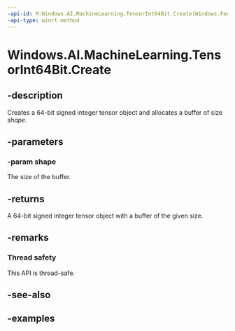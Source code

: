 ```yaml
---
-api-id: M:Windows.AI.MachineLearning.TensorInt64Bit.Create(Windows.Foundation.Collections.IIterable{System.Int64})
-api-type: winrt method
---
```


<!-- Method syntax.
public TensorInt64Bit TensorInt64Bit.Create(IIterable<Int64> shape)
-->

# Windows.AI.MachineLearning.TensorInt64Bit.Create

## -description
Creates a 64-bit signed integer tensor object and allocates a buffer of size *shape*.

## -parameters
### -param shape
The size of the buffer.

## -returns
A 64-bit signed integer tensor object with a buffer of the given size.

## -remarks

### Thread safety
This API is thread-safe.

## -see-also

## -examples
